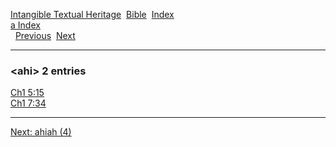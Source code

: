 [Intangible Textual Heritage](../../index)  [Bible](../index) 
[Index](index)   
[a Index](_a_)  
  [Previous](c00332)  [Next](c00334) 

------------------------------------------------------------------------

### &lt;ahi&gt; 2 entries

[Ch1 5:15](../kjv/ch1005.htm#015)  
[Ch1 7:34](../kjv/ch1007.htm#034)  

------------------------------------------------------------------------

[Next: ahiah (4)](c00334)
